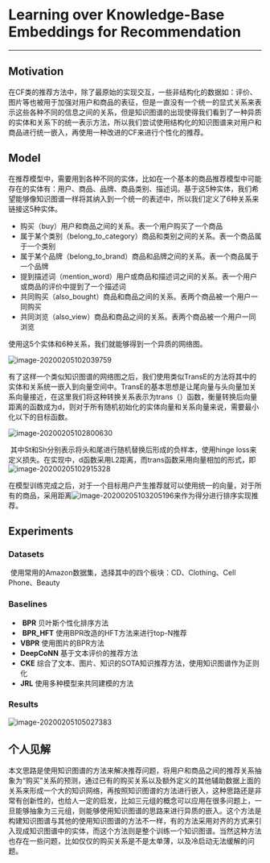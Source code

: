 # Learning over Knowledge-Base Embeddings for Recommendation

------

## Motivation

​	在CF类的推荐方法中，除了最原始的实现交互，一些非结构化的数据如：评价、图片等也被用于加强对用户和商品的表征，但是一直没有一个统一的显式关系来表示这些各种不同的信息之间的关系，但是知识图谱的出现使得我们看到了一种异质的实体和关系下的统一表示方法，所以我们尝试使用结构化的知识图谱来对用户和商品进行统一嵌入，再使用一种改进的CF来进行个性化的推荐。

## Model

​	在推荐模型中，需要用到各种不同的实体，比如在一个基本的商品推荐模型中可能存在的实体有：用户、商品、品牌、商品类别、描述词。基于这5种实体，我们希望能够像知识图谱一样将其纳入到一个统一的表述中，所以我们定义了6种关系来链接这5种实体。

- 购买（buy）用户和商品之间的关系。表一个用户购买了一个商品
- 属于某个类别（belong_to_category）商品和类别之间的关系。表一个商品属于一个类别
- 属于某个品牌（belong_to_brand）商品和品牌之间的关系。表一个商品属于一个品牌
- 提到描述词（mention_word）用户或商品和描述词之间的关系。表一个用户或商品的评价中提到了一个描述词
- 共同购买（also_bought）商品和商品之间的关系。表两个商品被一个用户一同购买
- 共同浏览（also_view）商品和商品之间的关系。表两个商品被一个用户一同浏览

使用这5个实体和6种关系，我们就能够得到一个异质的网络图。

![image-20200205102039759](C:\Users\89383\AppData\Roaming\Typora\typora-user-images\image-20200205102039759.png)

​	有了这样一个类似知识图谱的网络图之后，我们使用类似TransE的方法将其中的实体和关系统一嵌入到向量空间中。TransE的基本思想是让尾向量与头向量加关系向量接近，在这里我们将这种转换关系表示为trans（）函数，衡量转换后向量距离的函数成为d，则对于所有随机初始化的实体向量和关系向量来说，需要最小化以下的目标函数。

![image-20200205102800630](C:\Users\89383\AppData\Roaming\Typora\typora-user-images\image-20200205102800630.png)

​	其中St和Sh分别表示将头和尾进行随机替换后形成的负样本，使用hinge loss来定义损失。在实现中，d函数采用L2距离，而trans函数采用向量相加的形式，即![image-20200205102915328](C:\Users\89383\AppData\Roaming\Typora\typora-user-images\image-20200205102915328.png)

​	在模型训练完成之后，对于一个目标用户产生推荐就可以使用统一的向量，对于所有的商品，采用距离![image-20200205103205196](C:\Users\89383\AppData\Roaming\Typora\typora-user-images\image-20200205103205196.png)来作为得分进行排序实现推荐。

## Experiments

### Datasets

​	使用常用的Amazon数据集，选择其中的四个板块：CD、Clothing、Cell Phone、Beauty

### Baselines

- ​	**BPR**  贝叶斯个性化排序方法
- ​    **BPR_HFT**  使用BPR改造的HFT方法来进行top-N推荐
-    **VBPR**  使用图片的BPR方法
-    **DeepCoNN**  基于文本评价的推荐方法
-    **CKE** 综合了文本、图片、知识的SOTA知识推荐方法，使用知识图谱作为正则化
-    **JRL** 使用多种模型来共同建模的方法

### Results

![image-20200205105027383](C:\Users\89383\AppData\Roaming\Typora\typora-user-images\image-20200205105027383.png)

## 个人见解

​	本文思路是使用知识图谱的方法来解决推荐问题，将用户和商品之间的推荐关系抽象为“购买”关系的预测，通过已有的购买关系以及额外定义的其他辅助数据上面的关系来形成一个大的知识网络，再按照知识图谱的方法进行嵌入，这种思路还是非常有创新性的，也给人一定的启发，比如三元组的概念可以应用在很多问题上，一旦能够抽象为三元组，则能够使用知识图谱的思路来进行异质的嵌入。这个方法是构建知识图谱与其他的使用知识图谱的方法不一样，有的方法采用对齐的方式来引入现成知识图谱中的实体，而这个方法则是整个训练一个知识图谱。当然这种方法也存在一些问题，比如仅仅的购买关系是不是太单薄，以及冷启动无法缓解的问题。